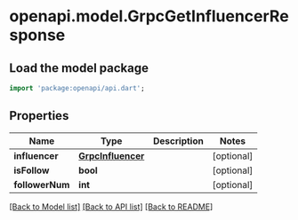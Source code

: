 # openapi.model.GrpcGetInfluencerResponse

## Load the model package
```dart
import 'package:openapi/api.dart';
```

## Properties
Name | Type | Description | Notes
------------ | ------------- | ------------- | -------------
**influencer** | [**GrpcInfluencer**](GrpcInfluencer.md) |  | [optional] 
**isFollow** | **bool** |  | [optional] 
**followerNum** | **int** |  | [optional] 

[[Back to Model list]](../README.md#documentation-for-models) [[Back to API list]](../README.md#documentation-for-api-endpoints) [[Back to README]](../README.md)


